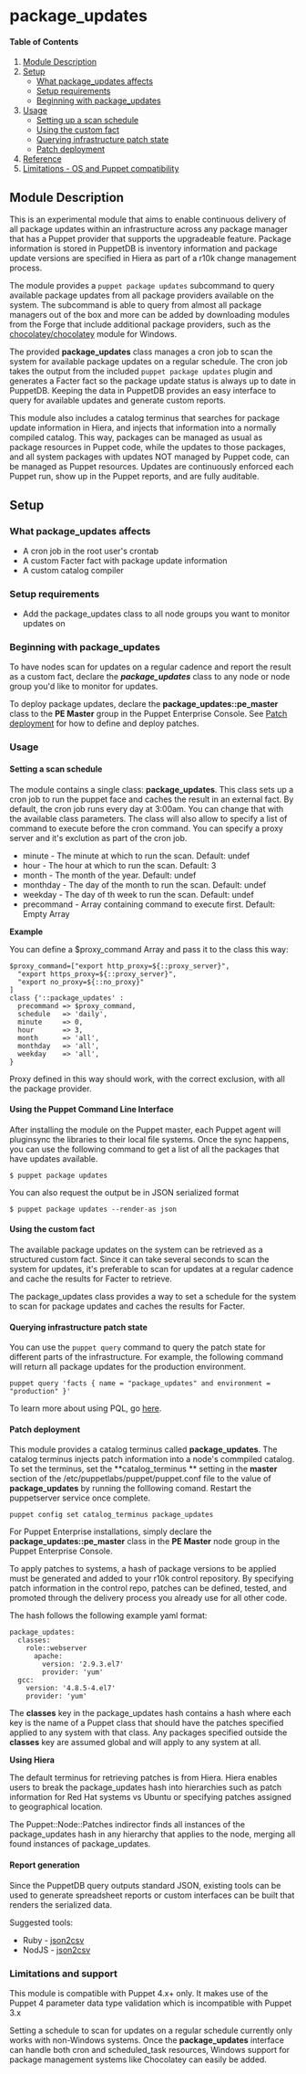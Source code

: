 # package_updates

#### Table of Contents

1. [Module Description](#module-description)
2. [Setup](#setup)
    * [What package_updates affects](#what-package_updates-affects)
    * [Setup requirements](#setup-requirements)
    * [Beginning with package_updates](#beginning-with-package_updates)
3. [Usage](#usage)
    * [Setting up a scan schedule](#setting-a-scan-schedule)
    * [Using the custom fact](#using-the-custom-fact)
    * [Querying infrastructure patch state](#querying-infrastructure-patch-state)
    * [Patch deployment](#patch-deployment)
4. [Reference](#reference)
5. [Limitations - OS and Puppet compatibility](#limitations-and-support)

## Module Description

This is an experimental module that aims to enable continuous delivery of all
package updates within an infrastructure across any package manager that has a
Puppet provider that supports the upgradeable feature. Package information is
stored in PuppetDB is inventory information and package update versions are
specified in Hiera as part of a r10k change management process.

The module provides a `puppet package updates` subcommand  to query available
package updates from all package providers available on the system. The
subcommand is able to query from almost all package managers out of the box and
more can be added by downloading modules from the Forge that include additional
package providers, such as the [chocolatey/chocolatey](https://forge.puppetlabs.com/chocolatey/chocolatey)
module for Windows.

The provided **package_updates** class manages a cron job to scan the system
for available package updates on a regular schedule.  The cron job takes the
output from the included `puppet package updates` plugin and generates a
Facter fact so the package update status is always up to date in PuppetDB.
Keeping the data in PuppetDB provides an easy interface to query for
available updates and generate custom reports.

This module also includes a catalog terminus that searches for package update
information in Hiera, and injects that information into a normally compiled
catalog.  This way, packages can be managed as usual as  package resources in
Puppet code, while the updates to those packages, and all system packages with
updates NOT managed by Puppet code, can be managed as Puppet resources.
Updates are continuously enforced each Puppet run, show up in the Puppet
reports, and are fully auditable.


## Setup

### What package_updates affects

* A cron job in the root user's crontab
* A custom Facter fact with package update information
* A custom catalog compiler

### Setup requirements

* Add the package_updates class to all node groups you want to monitor updates on

### Beginning with package_updates

To have nodes scan for updates on a regular cadence and report the result as a custom fact,
declare the ***package_updates*** class to any node or node group you'd like to monitor for updates.

To deploy package updates, declare the **package_updates::pe_master** class to
the **PE Master** group in the Puppet Enterprise Console. See [Patch
deployment](#patch-deployment) for how to define and deploy patches.

### Usage

#### Setting a scan schedule

The module contains a single class: **package_updates**.  This class sets up a
cron job to run the puppet face and caches the result in an external fact.  By
default, the cron job runs every day at 3:00am.  You can change that with the
available class parameters.
The class will also allow to specify a list of command to execute before the
cron command.  You can specify a proxy server and it's exclution as part of
the cron job.

* minute - The minute at which to run the scan. Default: undef
* hour - The hour at which to run the scan. Default: 3
* month - The month of the year. Default: undef
* monthday - The day of the month to run the scan. Default: undef
* weekday - The day of th week to run the scan. Default: undef
* precommand - Array containing command to execute first. Default: Empty Array

**Example**

You can define a $proxy_command Array and pass it to the class this way:

    $proxy_command=["export http_proxy=${::proxy_server}",
      "export https_proxy=${::proxy_server}",
      "export no_proxy=${::no_proxy}"
    ]
    class {'::package_updates' :
      precommand => $proxy_command,
      schedule   => 'daily',
      minute     => 0,
      hour       => 3,
      month      => 'all',
      monthday   => 'all',
      weekday    => 'all',
    }

Proxy defined in this way should work, with the correct exclusion, with all the package provider.

#### Using the Puppet Command Line Interface

After installing the module on the Puppet master, each Puppet agent will pluginsync the libraries
to their local file systems.  Once the sync happens, you can use the following command to get a list of
all the packages that have updates available.

    $ puppet package updates

You can also request the output be in JSON serialized format

    $ puppet package updates --render-as json

#### Using the custom fact

The available package updates on the system can be retrieved as a structured custom fact.  Since it
can take several seconds to scan the system for updates, it's preferable to scan for updates at a
regular cadence and cache the results for Facter to retrieve.

The package_updates class provides a way to set a schedule for the system to scan for package updates
and caches the results for Facter.

#### Querying infrastructure patch state

You can use the `puppet query` command to query the patch state for different parts of the infrastructure.
For example, the following command will return all package updates for the production environment.

    puppet query 'facts { name = "package_updates" and environment = "production" }'

To learn more about using PQL, go [here](https://docs.puppet.com/puppetdb/4.2/api/query/tutorial-pql.html).

#### Patch deployment

This module provides a catalog terminus called **package_updates**.  The
catalog terminus injects patch information into a node's commpiled catalog. To
set the terminus, set the **catalog_terminus ** setting in the **master**
section of the /etc/puppetlabs/puppet/puppet.conf file to the value of
**package_updates** by running the folllowing comand.  Restart the puppetserver
service once complete.

    puppet config set catalog_terminus package_updates

For Puppet Enterprise installations, simply declare the
**package_updates::pe_master** class in the **PE Master** node group in the
Puppet Enterprise Console.


To apply patches to systems, a hash of package versions to be applied must be
generated and added to your r10k control repository. By specifying patch
information in the control repo, patches can be defined, tested, and promoted
through the delivery process you already use for all other code.

The hash follows the following example yaml format:

    package_updates:
      classes:
        role::webserver
          apache:
            version: '2.9.3.el7'
            provider: 'yum'
      gcc:
        version: '4.8.5-4.el7'
        provider: 'yum'

The **classes** key in the package_updates hash contains a hash where each key
is the name of a Puppet class that should have the patches specified applied to
any system with that class. Any packages specified outside the **classes** key
are assumed global and will apply to any system at all.

**Using Hiera**

The default terminus for retrieving patches is from Hiera.  Hiera enables users
to break the package_updates hash into hierarchies such as patch information
for Red Hat systems vs Ubuntu or specifying patches assigned to geographical location.

The Puppet::Node::Patches indirector finds all instances of the package_updates
hash in any hierarchy that applies to the node, merging all found instances of
package_updates.

#### Report generation

Since the PuppetDB query outputs standard JSON, existing tools can be used to generate spreadsheet
reports or custom interfaces can be built that renders the serialized data.

Suggested tools:

  * Ruby - [json2csv](https://github.com/ngmaloney/json2csv)
  * NodJS - [json2csv](https://github.com/zemirco/json2csv)


### Limitations and support

This module is compatible with Puppet 4.x+ only. It makes use of the Puppet 4 parameter data type
validation which is incompatible with Puppet 3.x

Setting a schedule to scan for updates on a regular schedule currently only
works with non-Windows systems. Once the **package_updates** interface can
handle both cron and scheduled_task resources, Windows support for package
management systems like Chocolatey can easily be added.
